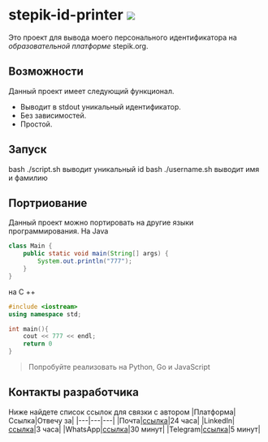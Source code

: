 # stepik-id-printer ![](https://user-images.githubusercontent.com/31847553/202930136-cb3473eb-670b-4193-bc8e-3bc2f1933a0d.svg)

Это проект для вывода моего персонального идентификатора на *образовательной платформе* stepik.org.

## Возможности

Данный проект имеет следующий функционал.
- Выводит в stdout уникальный идентификатор.
- Без зависимостей.
- Простой.

## Запуск

bash ./script.sh выводит уникальный id
bash ./username.sh выводит имя и фамилию

## Портриование

Данный проект можно портировать на другие языки программирования.
На Java
``` Java
class Main {
    public static void main(String[] args) {
        System.out.println("777");
    }
}
```
на C ++
``` C++
#include <iostream>
using namespace std;

int main(){
    cout << 777 << endl;
    return 0
}
```

> Попробуйте реализовать на Python, Go и JavaScript
## Контакты разработчика

Ниже найдете список ссылок для связки с автором
|Платформа|Ссылка|Отвечу за|
|---|---|---|
|Почта|[ссылка](https://github.com/Ryskulow)|24 часа|
|LinkedIn|[ссылка](https://github.com/Ryskulow)|3 часа|
|WhatsApp|[ссылка](https://github.com/Ryskulow)|30 минут|
|Telegram|[ссылка](https://github.com/Ryskulow)|5 минут|

